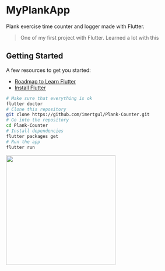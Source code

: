 # MyPlankApp 

Plank exercise time counter and logger made with Flutter. 

> One of my first project with Flutter. Learned a lot with this 

## Getting Started

A few resources to get you started:

- [Roadmap to Learn Flutter ](https://medium.com/flutterdevs/roadmap-to-become-a-flutter-developer-resources-for-beginners-ccb68718c84b)
- [Install Flutter](https://flutter.dev/docs/get-started/install)


```bash
# Make sure that everything is ok
flutter doctor
# Clone this repository
git clone https://github.com/imertgul/Plank-Counter.git
# Go into the repository
cd Plank-Counter
# Install dependencies
flutter packages get 
# Run the app
flutter run
```
<!-- 
![Project image](https://raw.githubusercontent.com/imertgul/Plank-Counter/master/art/app2.gif) -->


<img src="https://raw.githubusercontent.com/imertgul/Plank-Counter/master/art/app2.gif" width = 300>


